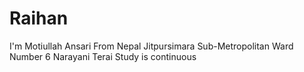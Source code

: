 # Raihan
I'm Motiullah Ansari From Nepal Jitpursimara Sub-Metropolitan Ward Number 6 Narayani Terai Study is continuous
